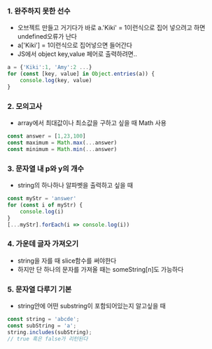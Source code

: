 ### 1. 완주하지 못한 선수
- 오브젝트 만들고 거기다가 바로 a.'Kiki' = 1이런식으로 집어 넣으려고 하면 undefined오류가 난다   
- a['Kiki'] = 1이런식으로 집어넣으면 들어간다   
- JS에서 object key,value 페어로 출력하려면..   
```javascript
a = {'Kiki':1, 'Amy':2 ...}
for (const [key, value] in Object.entries(a)) {
    console.log(key, value)
}
```

### 2. 모의고사
- array에서 최대값이나 최소값을 구하고 싶을 때 Math 사용
```javascript
const answer = [1,23,100]
const maximum = Math.max(...answer)
const minimum = Math.min(...answer)
```

### 3. 문자열 내 p와 y의 개수
- string의 하나하나 알파벳을 출력하고 싶을 때
```javascript
const myStr = 'answer'
for (const i of myStr) {
    console.log(i)
}
[...myStr].forEach(i => console.log(i))
```

### 4. 가운데 글자 가져오기
- string을 자를 때 slice함수를 써야한다   
- 하지만 단 하나의 문자를 가져올 때는 someString[n]도 가능하다   

### 5. 문자열 다루기 기본
- string안에 어떤 substring이 포함되어있는지 알고싶을 때
```javascript
const string = 'abcde';
const subString = 'a';
string.includes(subString);
// true 혹은 false가 리턴된다
```